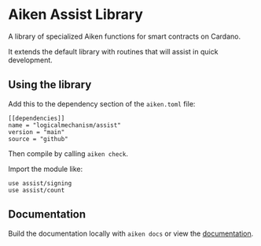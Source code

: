# Aiken Assist Library

A library of specialized Aiken functions for smart contracts on Cardano.

It extends the default library with routines that will assist in quick development.

## Using the library

Add this to the dependency section of the `aiken.toml` file:

```
[[dependencies]]
name = "logicalmechanism/assist"
version = "main"
source = "github"
```

Then compile by calling `aiken check`. 

Import the module like:

```aiken
use assist/signing
use assist/count
```

## Documentation

Build the documentation locally with `aiken docs` or view the [documentation](https://htmlpreview.github.io/?https://raw.githubusercontent.com/logicalmechanism/assist/main/docs/index.html).